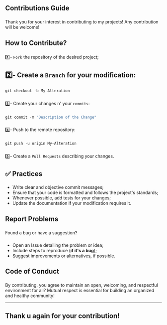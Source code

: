 **<h2>Contributions Guide</h2>**

###

Thank you for your interest in contributing to my projects! Any contribution will be welcome!

###

**<h2>How to Contribute?</h2>**

###

1️⃣- `Fork` the repository of the desired project;<h2>
2️⃣- Create a `Branch` for your modification:

###
```powershell
git checkout -b My Alteration
```

###

3️⃣- Create your changes n' your `commits`:

###
```powershell
git commit -m "Description of the Change"
```

###

4️⃣- Push to the remote repository:

###
```powershell
git push -u origin My-Alteration
```

###

5️⃣- Create a `Pull Requests` describing your changes.

###

**<h2>✅ Practices</h2>**

###

- Write clear and objective commit messages;
- Ensure that your code is formatted and follows the project's standards;
- Whenever possible, add tests for your changes;
- Update the documentation if your modification requires it.

###

**<h2>Report Problems</h2>**

###

Found a bug or have a suggestion?

###

- Open an Issue detailing the problem or idea;
- Include steps to reproduce (**if it's a bug**);
- Suggest improvements or alternatives, if possible.

###

**<h2>Code of Conduct</h2>**

###

By contributing, you agree to maintain an open, welcoming, and respectful environment for all?
Mutual respect is essential for building an organized and healthy community!

---

**<h2>Thank u again for your contribution!</h2>**

